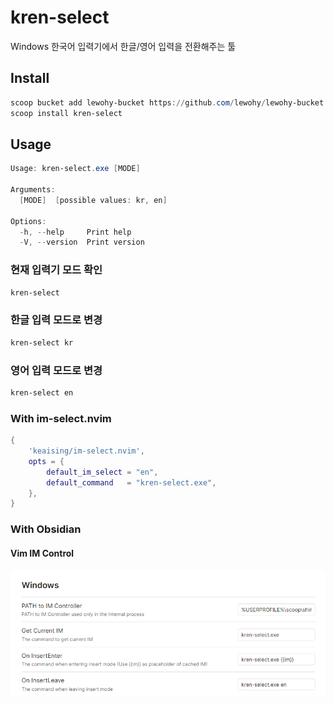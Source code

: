 # kren-select

Windows 한국어 입력기에서 한글/영어 입력을 전환해주는 툴

## Install

```ps1
scoop bucket add lewohy-bucket https://github.com/lewohy/lewohy-bucket
scoop install kren-select
```

## Usage

```ps1
Usage: kren-select.exe [MODE]

Arguments:
  [MODE]  [possible values: kr, en]

Options:
  -h, --help     Print help
  -V, --version  Print version
```

### 현재 입력기 모드 확인

```ps1
kren-select
```

### 한글 입력 모드로 변경

```ps1
kren-select kr
```

### 영어 입력 모드로 변경

```ps1
kren-select en
```

### With im-select.nvim

```lua
{
    'keaising/im-select.nvim',
    opts = {
        default_im_select = "en",
        default_command   = "kren-select.exe",
    },
}
```

### With Obsidian

#### Vim IM Control

![Obsidian](https://raw.githubusercontent.com/lewohy/kren-select/master/images/obsidian.png)

